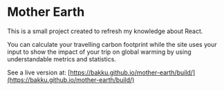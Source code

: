 # Mother Earth

This is a small project created to refresh my knowledge about React.

You can calculate your travelling carbon footprint while the site uses your input to show the impact of your trip on global warming by using understandable metrics and statistics.

See a live version at: [https://bakku.github.io/mother-earth/build/](https://bakku.github.io/mother-earth/build/)
